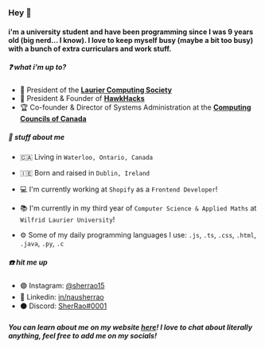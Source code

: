 ### Hey 👋

#### i'm a university student and have been programming since I was 9 years old (big nerd... I know). I love to keep myself busy (maybe a bit too busy) with a bunch of extra curriculars and work stuff.

##### ❓ what i'm up to?
- 🏫 President of the **[Laurier Computing Society](https://lauriercs.ca)**
- 🤖 President & Founder of **[HawkHacks](https://hawkhacks.ca)**
- 🏆 Co-founder & Director of Systems Administration at the **[Computing Councils of Canada](https://ccubed.dev)**


##### 📗 stuff about me
- 🇨🇦 Living in `Waterloo, Ontario, Canada`
- 🇮🇪 Born and raised in `Dublin, Ireland`

- 💻 I'm currently working at `Shopify` as a `Frontend Developer`!
- 📚 I'm currently in my third year of `Computer Science & Applied Maths` at `Wilfrid Laurier University`!
- ⚙️ Some of my daily programming languages I use: `.js`, `.ts`, `.css`, `.html`, `.java`, `.py`, `.c`


##### ☎️ hit me up
- 🟣 Instagram: [@sherrao15](https://instagram.com/sherrao15)
- 🔵 Linkedin: [in/nausherrao](https://linkedin.com/in/nausherrao)
- ⚫ Discord: [SherRao#0001](https://discord.com/users/190984801929396224)

##### You can learn about me on my website [here](https://sherrao.tech)! I love to chat about literally anything, feel free to add me on my socials!
